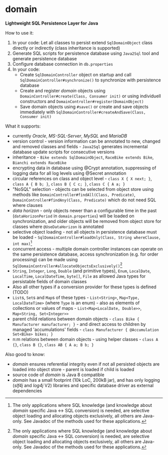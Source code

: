 # domain
**Lightweight SQL Persistence Layer for Java**

How to use it:
1) In your code: Let all classes to persist extend `SqlDomainObject` class directly or indirectly (class inheritance is supported)
2) Generate SQL scripts for persistence database using `Java2Sql` tool  and generate persistence database
4) Configure database connection in `db.properties`
5) In your code:
   - Create `SqlDomainController` object on startup and call `SqlDomainController#synchronize()` to synchronize with persistence database
   - Create and register *domain* objects using `DomainController#create(Class, Consumer init)` or using individuell constructors and `DomainController#register(DomainObject)`
   - Save domain objects using `#save()` or create and save objects immediately with `SqlDomainController#createAndSave(Class, Consumer init)`

What it supports:
- currently *Oracle*, *MS-SQL-Server*, *MySQL* and *MariaDB*
- version control - version information can be annotated to new, changed and removed classes and fields - `Java2Sql` generates incremental database update scripts for consecutive versions 
- inheritance - `Bike extends SqlDomainObject`, `RaceBike extends Bike`, `Bianchi extends RaceBike`
- encrypting data in database using @Crypt annotation, suppressing of logging data for all log levels using @Secret annotation
- circular references on class and object level - `class X { X next; }`, `class A { B b; }`, `class B { C c; }`, `class C { A a; }`
- "NoSQL" selection - objects can be selected from object store using methods like `DomainController#findAll(Class, Predicate)`, `DomainController#findAny(Class, Predicate)` which do not need SQL where clauses
- *data horizon* - only objects newer than a configurable time in the past (`dataHorizonPeriod` in `domain.properties`) will be loaded on synchronization, and older objects will be removed from object store for classes where `@UseDataHorizon` is annotated 
- selective object loading - not all objects in persistence database must be loaded - `SqlDomainController#loadOnly(Class, String whereClause, int max)`[^1]
- concurrent access - multiple domain controller instances can operate on the same persistence database, access synchronization (e.g. for order processing) can be made using `SqlDomainController#allocateObjectsExclusively()`[^1]
- `String`, `Integer`, `Long`, `Double` (and primitive types), `Enum`, `LocalDate`, `LocalTime`, `LocalDateTime`, `byte[]`, `File` as allowed Java types for persistable fields of domain classes
- Also all other types if a conversion provider for these types is defined (TODO)
- `List`s, `Set`s and `Map`s of these types - `List<String>`, `Map<Type, LocalDateTime>` (where `Type` is an enum) - also as elements of collections or values of maps - `List<Map<LocalDate, Double>>`, `Map<String, Set<Integer>>`
- parent child relations between domain objects - `class Bike { Manufacturer manufacturer; }` - and direct access to children by managed 'accumulations' fields - `class Manufacturer { @Accumulation Set<Bike> bikes; }`
- n:m relations between domain objects - using helper classes - `class A {}`, `class B {}`, `class AB { A a; B b; }`

[^1]: The only applications where SQL knowledge (and knowledge about *domain* specific Java <-> SQL conversion) is needed, are selective object loading and allocating objects exclusively, all others are Java-only. See Javadoc of the methods used for these applications.

Also good to know:
- *domain* ensures referential integrity even if not all persisted objects are loaded into object store - parent is loaded if child is loaded
- source code of *domain* is Java 8 compatible
- *domain* has a small footprint (10k LoC, 200kB jar), and has only logging (*slf4j* and *log4j* V2) libraries and specific database driver as external dependencies
